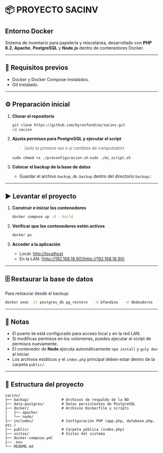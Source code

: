 # 📦 PROYECTO SACINV

## Entorno Docker
Sistema de inventario para papelería y miscelánea, desarrollado con **PHP 8.2**, **Apache**, **PostgreSQL** y **Node.js** dentro de contenedores Docker.

---

## 🚀 Requisitos previos

- Docker y Docker Compose instalados.
- Git instalado.

---

## ⚙️ Preparación inicial

1. **Clonar el repositorio**
   ```bash
   git clone https://github.com/byronfandino/sacinv.git
   cd sacinv
   ```

2. **Ajusta permisos para PostgreSQL y ejecutar el script** 
   > *(solo la primera vez o si cambias de computador)*
   
   `sudo chmod +x ./preconfiguracion.sh`
   `sudo ./mi_script.sh`

3. **Colocar el backup de la base de datos**
   - Guardar el archivo `backup_db.backup` dentro del directorio `backup/`.

---

## ▶️ Levantar el proyecto

1. **Construir e iniciar los contenedores**
   ```bash
   docker compose up -d --build
   ```

2. **Verificar que los contenedores estén activos**
   ```bash
   docker ps
   ```

3. **Acceder a la aplicación**
   - Local: [http://localhost](http://localhost)
   - En la LAN: [http://192.168.18.90](http://192.168.18.90)

---

## 🗄 Restaurar la base de datos

Para restaurar desde el backup:

```bash
docker exec -it postgres_db pg_restore   -U bfandino   -d dbdeudores   ./backup/backup_db.backup
```

---

## 📌 Notas

- El puerto `80` está configurado para acceso local y en la red LAN.
- Si modificas permisos en los volúmenes, puedes ejecutar el script de permisos nuevamente.
- El contenedor de **Node** ejecuta automáticamente `npm install` y `gulp dev` al iniciar.
- Los archivos estáticos y el `index.php` principal deben estar dentro de la carpeta `public/`.

---

## 📂 Estructura del proyecto

```
sacinv/
├── backup/               # Archivos de respaldo de la BD
├── data-postgres/        # Datos persistentes de PostgreSQL
├── docker/               # Archivos Dockerfile y scripts
│   ├── apache/
│   └── node/
├── includes/             # Configuración PHP (app.php, database.php, etc.)
├── public/               # Carpeta pública (index.php)
├── vistas/               # Vistas del sistema
├── docker-compose.yml
├── .env
└── README.md
```
